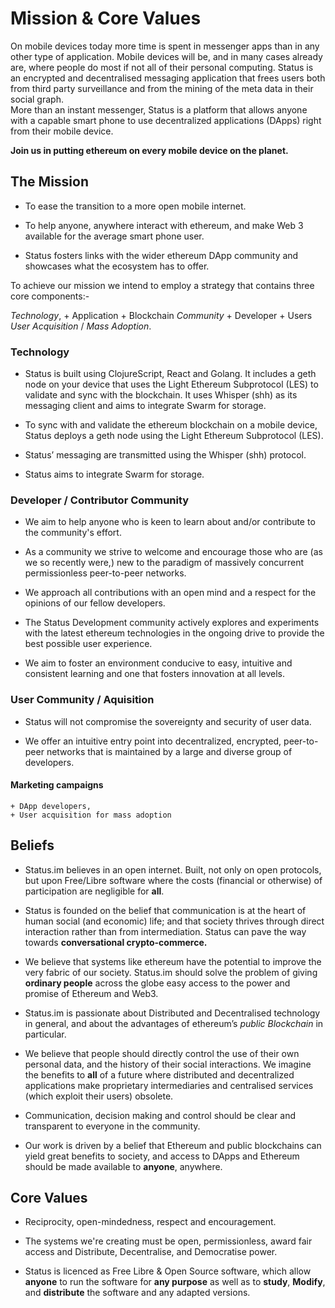 # Mission & Core Values

On mobile devices today more time is spent in messenger apps than in any other type of application.  Mobile devices will be, and in many cases already are, where people do most if not all of their personal computing.  Status is an encrypted and decentralised messaging application that frees users both from third party surveillance and from the mining of the meta data in their social graph.  
More than an instant messenger, Status is a platform that allows anyone with a capable smart phone to use decentralized applications (DApps) right from their mobile device.  

**Join us in putting ethereum on every mobile device on the planet.**


## The Mission

- To ease the transition to a more open mobile internet.

- To help anyone, anywhere interact with ethereum, and make Web 3 available for the average smart phone user.

- Status fosters links with the wider ethereum DApp community and showcases what the ecosystem has to offer.

To achieve our mission we intend to employ a strategy that contains three core components:- 

*Technology*,
    + Application
    + Blockchain
*Community* 
    + Developer
    + Users 
*User Acquisition* / *Mass Adoption*.

### Technology

- Status is built using ClojureScript, React and Golang. It includes a geth node on your device that uses the Light Ethereum Subprotocol (LES) to validate and sync with the blockchain. It uses Whisper (shh) as its messaging client and aims to integrate Swarm for storage.

- To sync with and validate the ethereum blockchain on a mobile device, Status deploys a geth node using the Light Ethereum Subprotocol (LES).

- Status’ messaging are transmitted using the Whisper (shh) protocol.

- Status aims to integrate Swarm for storage.
  

### Developer / Contributor Community

- We aim to help anyone who is keen to learn about and/or contribute to the community's effort.

- As a community we strive to welcome and encourage those who are (as we so recently were,) new to the paradigm of massively concurrent permissionless peer-to-peer networks.


- We approach all contributions with an open mind and a respect for the opinions of our fellow developers.

- The Status Development community actively explores and experiments with the latest ethereum technologies in the ongoing drive to provide the best possible user experience.

- We aim to foster an environment conducive to easy, intuitive and consistent learning and one that fosters innovation at all levels.

### User Community / Aquisition

- Status will not compromise the sovereignty and security of user data.

- We offer an intuitive entry point into decentralized, encrypted, peer-to-peer networks that is maintained by a large and diverse group of developers.

#### Marketing campaigns 
    + DApp developers, 
    + User acquisition for mass adoption



## Beliefs 

- Status.im believes in an open internet. Built, not only on open protocols, but upon Free/Libre software where the costs (financial or otherwise) of participation are negligible for **all**. 

- Status is founded on the belief that communication is at the heart of human social (and economic) life; and that society thrives through direct interaction rather than from intermediation.  Status can pave the way towards **conversational crypto-commerce.** 

- We believe that systems like ethereum have the potential to improve the very fabric of our society.  Status.im should solve the problem of giving **ordinary people** across the globe easy access to the power and promise of Ethereum and Web3.  

- Status.im is passionate about Distributed and Decentralised technology in general, and about the advantages of ethereum’s *public Blockchain* in particular.  

- We believe that people should directly control the use of their own personal data, and the history of their social interactions.  We imagine the benefits to **all** of a future where distributed and decentralized applications make proprietary intermediaries and centralised services (which exploit their users) obsolete.  

- Communication, decision making and control should be clear and transparent to everyone in the community.

- Our work is driven by a belief that Ethereum and public blockchains can yield great benefits to society, and access to DApps and Ethereum should be made available to **anyone**, anywhere.

## Core Values

- Reciprocity, open-mindedness, respect and encouragement.

- The systems we're creating must be open, permissionless, award fair access and Distribute, Decentralise, and Democratise power.

- Status is licenced as Free Libre & Open Source software, which allow **anyone** to run the software for **any purpose** as well as to **study**, **Modify**, and **distribute** the software and any adapted versions.
